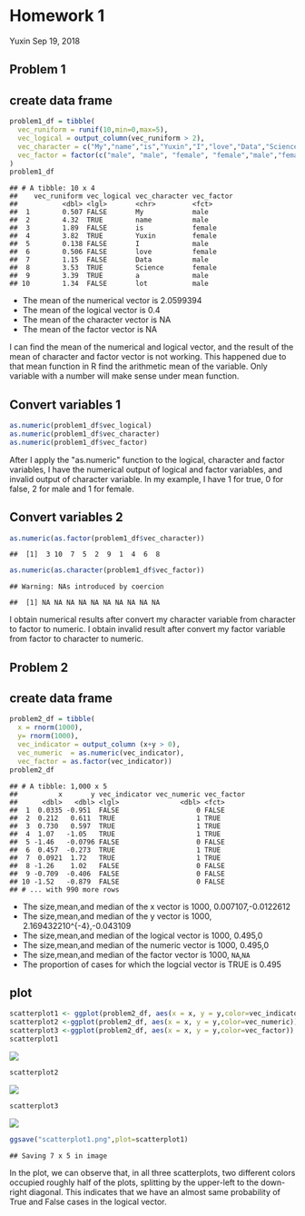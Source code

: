 Homework 1
================
Yuxin
Sep 19, 2018

Problem 1
---------

create data frame
-----------------

``` r
problem1_df = tibble(
  vec_runiform = runif(10,min=0,max=5),
  vec_logical = output_column(vec_runiform > 2),
  vec_character = c("My","name","is","Yuxin","I","love","Data","Science","a","lot"),
  vec_factor = factor(c("male", "male", "female", "female","male","female","male","female","male","male"))
)
problem1_df
```

    ## # A tibble: 10 x 4
    ##    vec_runiform vec_logical vec_character vec_factor
    ##           <dbl> <lgl>       <chr>         <fct>     
    ##  1        0.507 FALSE       My            male      
    ##  2        4.32  TRUE        name          male      
    ##  3        1.89  FALSE       is            female    
    ##  4        3.82  TRUE        Yuxin         female    
    ##  5        0.138 FALSE       I             male      
    ##  6        0.506 FALSE       love          female    
    ##  7        1.15  FALSE       Data          male      
    ##  8        3.53  TRUE        Science       female    
    ##  9        3.39  TRUE        a             male      
    ## 10        1.34  FALSE       lot           male

-   The mean of the numerical vector is 2.0599394
-   The mean of the logical vector is 0.4
-   The mean of the character vector is NA
-   The mean of the factor vector is NA

I can find the mean of the numerical and logical vector, and the result of the mean of character and factor vector is not working. This happened due to that mean function in R find the arithmetic mean of the variable. Only variable with a number will make sense under mean function.

Convert variables 1
-------------------

``` r
as.numeric(problem1_df$vec_logical)
as.numeric(problem1_df$vec_character)
as.numeric(problem1_df$vec_factor)
```

After I apply the "as.numeric" function to the logical, character and factor variables, I have the numerical output of logical and factor variables, and invalid output of character variable. In my example, I have 1 for true, 0 for false, 2 for male and 1 for female.

Convert variables 2
-------------------

``` r
as.numeric(as.factor(problem1_df$vec_character))
```

    ##  [1]  3 10  7  5  2  9  1  4  6  8

``` r
as.numeric(as.character(problem1_df$vec_factor))
```

    ## Warning: NAs introduced by coercion

    ##  [1] NA NA NA NA NA NA NA NA NA NA

I obtain numerical results after convert my character variable from character to factor to numeric. I obtain invalid result after convert my factor variable from factor to character to numeric.

Problem 2
---------

create data frame
-----------------

``` r
problem2_df = tibble(
  x = rnorm(1000),
  y= rnorm(1000),
  vec_indicator = output_column (x+y > 0), 
  vec_numeric  = as.numeric(vec_indicator),
  vec_factor = as.factor(vec_indicator))
problem2_df
```

    ## # A tibble: 1,000 x 5
    ##          x       y vec_indicator vec_numeric vec_factor
    ##      <dbl>   <dbl> <lgl>               <dbl> <fct>     
    ##  1  0.0335 -0.951  FALSE                   0 FALSE     
    ##  2  0.212   0.611  TRUE                    1 TRUE      
    ##  3  0.730   0.597  TRUE                    1 TRUE      
    ##  4  1.07   -1.05   TRUE                    1 TRUE      
    ##  5 -1.46   -0.0796 FALSE                   0 FALSE     
    ##  6  0.457  -0.273  TRUE                    1 TRUE      
    ##  7  0.0921  1.72   TRUE                    1 TRUE      
    ##  8 -1.26    1.02   FALSE                   0 FALSE     
    ##  9 -0.709  -0.406  FALSE                   0 FALSE     
    ## 10 -1.52   -0.879  FALSE                   0 FALSE     
    ## # ... with 990 more rows

-   The size,mean,and median of the x vector is 1000, 0.007107,-0.0122612
-   The size,mean,and median of the y vector is 1000, 2.169432210^{-4},-0.043109
-   The size,mean,and median of the logical vector is 1000, 0.495,0
-   The size,mean,and median of the numeric vector is 1000, 0.495,0
-   The size,mean,and median of the factor vector is 1000, `NA`,`NA`
-   The proportion of cases for which the logcial vector is TRUE is 0.495

plot
----
 
``` r
scatterplot1 <- ggplot(problem2_df, aes(x = x, y = y,color=vec_indicator)) + geom_point()
scatterplot2 <-ggplot(problem2_df, aes(x = x, y = y,color=vec_numeric)) + geom_point()
scatterplot3 <-ggplot(problem2_df, aes(x = x, y = y,color=vec_factor)) + geom_point()
scatterplot1
```

![](p8105_hw1_yy2926_files/figure-markdown_github/unnamed-chunk-5-1.png)

``` r
scatterplot2
```

![](p8105_hw1_yy2926_files/figure-markdown_github/unnamed-chunk-5-2.png)

``` r
scatterplot3
```

![](p8105_hw1_yy2926_files/figure-markdown_github/unnamed-chunk-5-3.png)

``` r
ggsave("scatterplot1.png",plot=scatterplot1)
```

    ## Saving 7 x 5 in image

In the plot, we can observe that, in all three scatterplots, two different colors occupied roughly half of the plots, splitting by the upper-left to the down-right diagonal. This indicates that we have an almost same probability of True and False cases in the logical vector.
